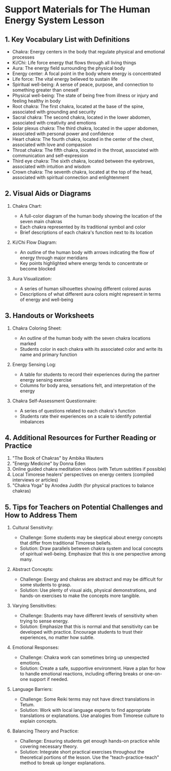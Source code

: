 # Support Materials for The Human Energy System Lesson

## 1. Key Vocabulary List with Definitions

- Chakra: Energy centers in the body that regulate physical and emotional processes
- Ki/Chi: Life force energy that flows through all living things
- Aura: The energy field surrounding the physical body
- Energy center: A focal point in the body where energy is concentrated
- Life force: The vital energy believed to sustain life
- Spiritual well-being: A sense of peace, purpose, and connection to something greater than oneself
- Physical well-being: The state of being free from illness or injury and feeling healthy in body
- Root chakra: The first chakra, located at the base of the spine, associated with grounding and security
- Sacral chakra: The second chakra, located in the lower abdomen, associated with creativity and emotions
- Solar plexus chakra: The third chakra, located in the upper abdomen, associated with personal power and confidence
- Heart chakra: The fourth chakra, located in the center of the chest, associated with love and compassion
- Throat chakra: The fifth chakra, located in the throat, associated with communication and self-expression
- Third eye chakra: The sixth chakra, located between the eyebrows, associated with intuition and wisdom
- Crown chakra: The seventh chakra, located at the top of the head, associated with spiritual connection and enlightenment

## 2. Visual Aids or Diagrams

1. Chakra Chart:
   - A full-color diagram of the human body showing the location of the seven main chakras
   - Each chakra represented by its traditional symbol and color
   - Brief descriptions of each chakra's function next to its location

2. Ki/Chi Flow Diagram:
   - An outline of the human body with arrows indicating the flow of energy through major meridians
   - Key points highlighted where energy tends to concentrate or become blocked

3. Aura Visualization:
   - A series of human silhouettes showing different colored auras
   - Descriptions of what different aura colors might represent in terms of energy and well-being

## 3. Handouts or Worksheets

1. Chakra Coloring Sheet:
   - An outline of the human body with the seven chakra locations marked
   - Students color in each chakra with its associated color and write its name and primary function

2. Energy Sensing Log:
   - A table for students to record their experiences during the partner energy sensing exercise
   - Columns for body area, sensations felt, and interpretation of the energy

3. Chakra Self-Assessment Questionnaire:
   - A series of questions related to each chakra's function
   - Students rate their experiences on a scale to identify potential imbalances

## 4. Additional Resources for Further Reading or Practice

1. "The Book of Chakras" by Ambika Wauters
2. "Energy Medicine" by Donna Eden
3. Online guided chakra meditation videos (with Tetum subtitles if possible)
4. Local Timorese healers' perspectives on energy centers (compiled interviews or articles)
5. "Chakra Yoga" by Anodea Judith (for physical practices to balance chakras)

## 5. Tips for Teachers on Potential Challenges and How to Address Them

1. Cultural Sensitivity:
   - Challenge: Some students may be skeptical about energy concepts that differ from traditional Timorese beliefs.
   - Solution: Draw parallels between chakra system and local concepts of spiritual well-being. Emphasize that this is one perspective among many.

2. Abstract Concepts:
   - Challenge: Energy and chakras are abstract and may be difficult for some students to grasp.
   - Solution: Use plenty of visual aids, physical demonstrations, and hands-on exercises to make the concepts more tangible.

3. Varying Sensitivities:
   - Challenge: Students may have different levels of sensitivity when trying to sense energy.
   - Solution: Emphasize that this is normal and that sensitivity can be developed with practice. Encourage students to trust their experiences, no matter how subtle.

4. Emotional Responses:
   - Challenge: Chakra work can sometimes bring up unexpected emotions.
   - Solution: Create a safe, supportive environment. Have a plan for how to handle emotional reactions, including offering breaks or one-on-one support if needed.

5. Language Barriers:
   - Challenge: Some Reiki terms may not have direct translations in Tetum.
   - Solution: Work with local language experts to find appropriate translations or explanations. Use analogies from Timorese culture to explain concepts.

6. Balancing Theory and Practice:
   - Challenge: Ensuring students get enough hands-on practice while covering necessary theory.
   - Solution: Integrate short practical exercises throughout the theoretical portions of the lesson. Use the "teach-practice-teach" method to break up longer explanations.